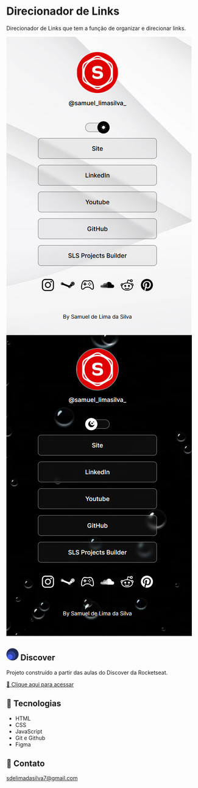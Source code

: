 # Direcionador de Links

Direcionador de Links que tem a função de organizar e direcionar links.

![preview](./.github/light-mode.png) ![preview](./.github/dark-mode.png)

## ![preview](./.github/discover.png) Discover

Projeto construído a partir das aulas do Discover da Rocketseat.

[🔗 Clique aqui para acessar](https://github.com/Samuells77/direcionador-de-links)

## 🧰 Tecnologias

- HTML
- CSS
- JavaScript
- Git e Github
- Figma

## 📱 Contato

sdelimadasilva7@gmail.com
